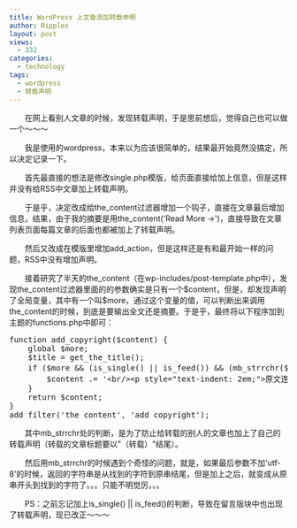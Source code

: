 ```yaml
---
title: WordPress 上文章添加转载申明
author: Ripples
layout: post
views:
  - 332
categories:
  - technology
tags:
  - wordpress
  - 转载声明
---
```

<p style="text-indent: 2em;">
  在网上看别人文章的时候，发现转载声明，于是思前想后，觉得自己也可以做一个～～～
</p>

<p style="text-indent: 2em;">
  我是使用的wordpress，本来以为应该很简单的，结果最开始竟然没搞定，所以决定记录一下。
</p>

<p style="text-indent: 2em;">
  首先最直接的想法是修改single.php模版，给页面直接给加上信息，但是这样并没有给RSS中文章加上转载声明。
</p>

<p style="text-indent: 2em;">
  于是乎，决定改成给the_content过滤器增加一个钩子，直接在文章最后增加信息，结果，由于我的摘要是用the_content('Read More →')，直接导致在文章列表页面每篇文章的后面也都被加上了转载声明。
</p>

<p style="text-indent: 2em;">
  然后又改成在模版里增加add_action，但是这样还是有和最开始一样的问题，RSS中没有增加声明。
</p>

<!--more-->

<p style="text-indent: 2em;">
  接着研究了半天的the_content（在wp-includes/post-template.php中），发现the_content过滤器里面的的参数确实是只有一个$content，但是，却发现声明了全局变量，其中有一个叫$more，通过这个变量的值，可以判断出来调用the_content的时候，到底是要输出全文还是摘要。于是乎，最终将以下程序加到主题的functions.php中即可：
</p>

<pre class="brush:php;toolbar:false">function&nbsp;add_copyright($content)&nbsp;{
&nbsp;&nbsp;&nbsp;&nbsp;global&nbsp;$more;
&nbsp;&nbsp;&nbsp;&nbsp;$title&nbsp;=&nbsp;get_the_title();
&nbsp;&nbsp;&nbsp;&nbsp;if&nbsp;($more&nbsp;&&&nbsp;(is_single()&nbsp;||&nbsp;is_feed())&nbsp;&&&nbsp;(mb_strrchr($title,&nbsp;&#39;（&#39;,&nbsp;&#39;utf-8&#39;)&nbsp;.&nbsp;&#39;（转载）&#39;&nbsp;!==&nbsp;$title))&nbsp;{
&nbsp;&nbsp;&nbsp;&nbsp;&nbsp;&nbsp;&nbsp;&nbsp;$content&nbsp;.=&nbsp;&#39;&lt;br/&gt;&lt;p&nbsp;style="text-indent:&nbsp;2em;"&gt;原文连接：&lt;a&nbsp;href="&#39;&nbsp;.&nbsp;get_permalink()&nbsp;.&nbsp;&#39;"&gt;&#39;&nbsp;.&nbsp;$title&nbsp;.&nbsp;&#39;&lt;/a&gt;，转载请注明出处。&lt;/p&gt;&#39;;
&nbsp;&nbsp;&nbsp;&nbsp;}
&nbsp;&nbsp;&nbsp;&nbsp;return&nbsp;$content;
}
add_filter(&#39;the_content&#39;,&nbsp;&#39;add_copyright&#39;);</pre>

<p style="text-indent: 2em;">
  其中mb_strrchr处的判断，是为了防止给转载的别人的文章也加上了自己的转载声明（转载的文章标题要以"（转载）"结尾）。
</p>

<p style="text-indent: 2em;">
  然后用mb_strrchr的时候遇到个奇怪的问题，就是，如果最后参数不加'utf-8'的时候，返回的字符串是从找到的字符到原串结尾，但是加上之后，就变成从原串开头到找到的字符了。。。只能不明觉厉。。。
</p>

<p style="text-indent: 2em;">
  PS：之前忘记加上is_single() || is_feed()的判断，导致在留言版块中也出现了转载声明，现已改正～～～
</p>
